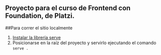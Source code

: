 Proyecto para el curso de Frontend con Foundation, de Platzi.
------

##Para correr el sitio localmente
1. [Instalar la librería serve](https://github.com/zeit/serve)
2. Posicionarse en la raíz del proyecto y servirlo ejecutando el comando ```serve .```